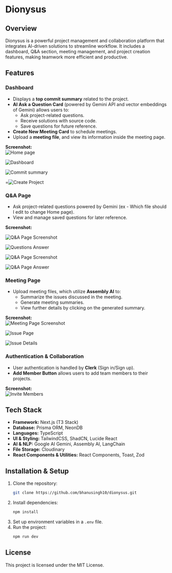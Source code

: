# Dionysus

## Overview
Dionysus is a powerful project management and collaboration platform that integrates AI-driven solutions to streamline workflow. It includes a dashboard, Q&A section, meeting management, and project creation features, making teamwork more efficient and productive.

## Features

### Dashboard
- Displays a **top commit summary** related to the project.
- **AI Ask a Question Card** (powered by Gemini API and vector embeddings of Gemini) allows users to:
  - Ask project-related questions.
  - Receive solutions with source code.
  - Save questions for future reference.
- **Create New Meeting Card** to schedule meetings.
- Upload a **meeting file**, and view its information inside the meeting page.

**Screenshot:**  
![Home page](screenshots/home-page.png)

![Dashboard](screenshots/dashboard.png)

![Commit summary](screenshots/commit-summary.png)

=![Create Project](screenshots/create-project.png)


### Q&A Page
- Ask project-related questions powered by Gemini (ex - Which file should I edit to change Home page).
- View and manage saved questions for later reference.

**Screenshot:** 

![Q&A Page Screenshot](screenshots/ask-question.png)

![Questions Answer](screenshots/question-answer.png)

![Q&A Page Screenshot](screenshots/q&a.png)

![Q&A Page Answer](screenshots/q&a1.png)


### Meeting Page
- Upload meeting files, which utilize **Assembly AI** to:
  - Summarize the issues discussed in the meeting.
  - Generate meeting summaries.
  - View further details by clicking on the generated summary.

**Screenshot:**  
![Meeting Page Screenshot](screenshots/meeting-page.png)

![Issue Page](screenshots/issue-page.png)

![Issue Details](screenshots/issue-details.png)


### Authentication & Collaboration
- User authentication is handled by **Clerk** (Sign in/Sign up).
- **Add Member Button** allows users to add team members to their projects.

**Screenshot:**  
![Invite Members](screenshots/invite-member.png)

## Tech Stack
- **Framework:** Next.js (T3 Stack)
- **Database:** Prisma ORM, NeonDB
- **Languages:** TypeScript
- **UI & Styling:** TailwindCSS, ShadCN, Lucide React
- **AI & NLP:** Google AI Gemini, Assembly AI, LangChain
- **File Storage:** Cloudinary
- **React Components & Utilities:** React Components, Toast, Zod

## Installation & Setup
1. Clone the repository:
   ```sh
   git clone https://github.com/bhanusingh10/dionysus.git
   ```
2. Install dependencies:
   ```sh
   npm install
   ```
3. Set up environment variables in a `.env` file.
4. Run the project:
   ```sh
   npm run dev
   ```

## License
This project is licensed under the MIT License.
 
